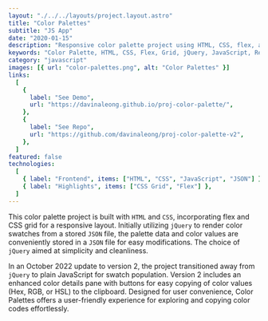 ```yaml
---
layout: "./../../layouts/project.layout.astro"
title: "Color Palettes"
subtitle: "JS App"
date: "2020-01-15"
description: "Responsive color palette project using HTML, CSS, flex, and CSS grid. Easily explore and copy color codes. Version 2 enhances usability."
keywords: "Color Palette, HTML, CSS, Flex, Grid, jQuery, JavaScript, Responsive, Color Codes, UX"
category: "javascript"
images: [{ url: "color-palettes.png", alt: "Color Palettes" }]
links:
  [
    {
      label: "See Demo",
      url: "https://davinaleong.github.io/proj-color-palette/",
    },
    {
      label: "See Repo",
      url: "https://github.com/davinaleong/proj-color-palette-v2",
    },
  ]
featured: false
technologies:
  [
    { label: "Frontend", items: ["HTML", "CSS", "JavaScript", "JSON"] },
    { label: "Highlights", items: ["CSS Grid", "Flex"] },
  ]
---
```


This color palette project is built with `HTML` and `CSS`, incorporating flex and CSS grid for a responsive layout. Initially utilizing `jQuery` to render color swatches from a stored `JSON` file, the palette data and color values are conveniently stored in a `JSON` file for easy modifications. The choice of `jQuery` aimed at simplicity and cleanliness.

In an October 2022 update to version 2, the project transitioned away from `jQuery` to plain JavaScript for swatch population. Version 2 includes an enhanced color details pane with buttons for easy copying of color values (Hex, RGB, or HSL) to the clipboard. Designed for user convenience, Color Palettes offers a user-friendly experience for exploring and copying color codes effortlessly.
